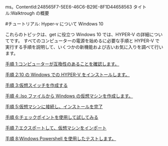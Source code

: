 ms。ContentId:248565F7-5EE6-46C6-B29E-8F1D44658563
タイトル:Walktrough の概要

#チュートリアル: Hyper-v について Windows 10

これらのトピックは、get に役立つ Windows 10 では、HYPER-V の詳細についてです。
すべてのコンピューターの電源を始めるに必要な手順と HYPER-V で実行する手順を説明して、いくつかの新機能および古いお気に入りを調べて行います。

[手順 1:コンピューターが互換性のあることを確認します。](walkthrough_compatibility.md)

[手順 2:10 の Windows での HYPER-V をインストールします。](walkthrough_install.md)

[手順 3:仮想スイッチを作成する](walkthrough_virtual_switch.md)

[手順 4:.Iso ファイルから Windows の仮想マシンを作成します。](walkthrough_create_vm.md)

[手順 5:仮想マシンに接続し、インストールを完了](walkthrough_vmconnect.md)

[手順 6:チェックポイントを使用して試してみる](walkthrough_checkpoints.md)

[手順 7:エクスポートして、仮想マシンをインポート](walkthrough_export_import.md)

[手順 8:Windows Powershell を使用したテストします。](walkthrough_powershell.md)


